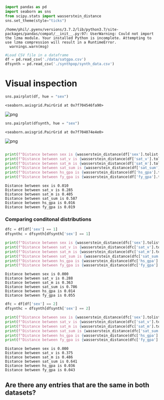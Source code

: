 ```python
import pandas as pd
import seaborn as sns
from scipy.stats import wasserstein_distance
sns.set_theme(style="ticks")
```

    /home/phil/.pyenv/versions/3.7.2/lib/python3.7/site-packages/pandas/compat/__init__.py:97: UserWarning: Could not import the lzma module. Your installed Python is incomplete. Attempting to use lzma compression will result in a RuntimeError.
      warnings.warn(msg)



```python
#Load CSV file in a dataframe
df = pd.read_csv('./data/satgpa.csv')
dfsynth = pd.read_csv('./synthpop/synth_data.csv')
```

# Visual inspection


```python
sns.pairplot(df, hue = "sex")
```




    <seaborn.axisgrid.PairGrid at 0x7f704546fa90>




    
![png](visualizations_files/visualizations_3_1.png)
    



```python
sns.pairplot(dfsynth, hue = "sex")
```




    <seaborn.axisgrid.PairGrid at 0x7f704074e4e0>




    
![png](visualizations_files/visualizations_4_1.png)
    



```python

print(f"Distance between sex is {wasserstein_distance(df['sex'].tolist(), dfsynth['sex'].tolist()):.3f}")
print(f"Distance between sat_v is {wasserstein_distance(df['sat_v'].tolist(), dfsynth['sat_v'].tolist()):.3f}")
print(f"Distance between sat_m is {wasserstein_distance(df['sat_m'].tolist(), dfsynth['sat_m'].tolist()):.3f}")
print(f"Distance between sat_sum is {wasserstein_distance(df['sat_sum'].tolist(), dfsynth['sat_sum'].tolist()):.3f}")
print(f"Distance between hs_gpa is {wasserstein_distance(df['hs_gpa'].tolist(), dfsynth['hs_gpa'].tolist()):.3f}")
print(f"Distance between fy_gpa is {wasserstein_distance(df['fy_gpa'].tolist(), dfsynth['fy_gpa'].tolist()):.3f}")
```

    Distance between sex is 0.010
    Distance between sat_v is 0.285
    Distance between sat_m is 0.405
    Distance between sat_sum is 0.587
    Distance between hs_gpa is 0.016
    Distance between fy_gpa is 0.019


### Comparing conditonal distributions


```python
dfc = df[df['sex'] == 1]
dfsynthc = dfsynth[dfsynth['sex'] == 1]

print(f"Distance between sex is {wasserstein_distance(dfc['sex'].tolist(), dfsynthc['sex'].tolist()):.3f}")
print(f"Distance between sat_v is {wasserstein_distance(dfc['sat_v'].tolist(), dfsynthc['sat_v'].tolist()):.3f}")
print(f"Distance between sat_m is {wasserstein_distance(dfc['sat_m'].tolist(), dfsynthc['sat_m'].tolist()):.3f}")
print(f"Distance between sat_sum is {wasserstein_distance(dfc['sat_sum'].tolist(), dfsynthc['sat_sum'].tolist()):.3f}")
print(f"Distance between hs_gpa is {wasserstein_distance(dfc['hs_gpa'].tolist(), dfsynthc['hs_gpa'].tolist()):.3f}")
print(f"Distance between fy_gpa is {wasserstein_distance(dfc['fy_gpa'].tolist(), dfsynthc['fy_gpa'].tolist()):.3f}")
```

    Distance between sex is 0.000
    Distance between sat_v is 0.288
    Distance between sat_m is 0.363
    Distance between sat_sum is 0.786
    Distance between hs_gpa is 0.014
    Distance between fy_gpa is 0.055



```python
dfc = df[df['sex'] == 2]
dfsynthc = dfsynth[dfsynth['sex'] == 2]

print(f"Distance between sex is {wasserstein_distance(dfc['sex'].tolist(), dfsynthc['sex'].tolist()):.3f}")
print(f"Distance between sat_v is {wasserstein_distance(dfc['sat_v'].tolist(), dfsynthc['sat_v'].tolist()):.3f}")
print(f"Distance between sat_m is {wasserstein_distance(dfc['sat_m'].tolist(), dfsynthc['sat_m'].tolist()):.3f}")
print(f"Distance between sat_sum is {wasserstein_distance(dfc['sat_sum'].tolist(), dfsynthc['sat_sum'].tolist()):.3f}")
print(f"Distance between hs_gpa is {wasserstein_distance(dfc['hs_gpa'].tolist(), dfsynthc['hs_gpa'].tolist()):.3f}")
print(f"Distance between fy_gpa is {wasserstein_distance(dfc['fy_gpa'].tolist(), dfsynthc['fy_gpa'].tolist()):.3f}")
```

    Distance between sex is 0.000
    Distance between sat_v is 0.375
    Distance between sat_m is 0.486
    Distance between sat_sum is 0.641
    Distance between hs_gpa is 0.036
    Distance between fy_gpa is 0.043


## Are there any entries that are the same in both datasets?


```python

```
